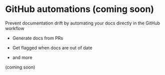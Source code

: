 # GitHub automations (coming soon)

Prevent documentation drift by automating your docs directly in the GitHub workflow

* Generate docs from PRs

* Get flagged when docs are out of date

* and more

(coming soon)
